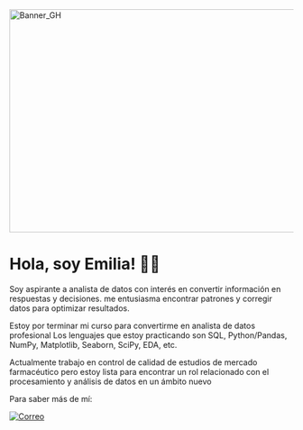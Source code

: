 <img width="1584" height="396" alt="Banner_GH" src="https://github.com/user-attachments/assets/167c2a1a-a1ab-4067-bf0e-122bfadadef7" />

# Hola, soy Emilia! 👩‍💻

Soy aspirante a analista de datos con interés en convertir información en respuestas y decisiones.
me entusiasma encontrar patrones y corregir datos para optimizar resultados. 

Estoy por terminar mi curso para convertirme en analista de datos profesional
Los lenguajes que estoy practicando son SQL, Python/Pandas, NumPy, Matplotlib, Seaborn, SciPy, EDA, etc.

Actualmente trabajo en control de calidad de estudios de mercado farmacéutico pero estoy lista para encontrar un rol relacionado con el procesamiento y análisis de datos en un ámbito nuevo

Para saber más de mí: 

[![Correo](https://img.shields.io/badge/Correo-pink)](prats.e@hotmail.com)
